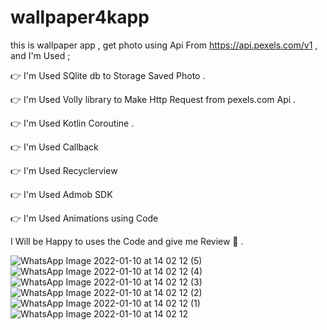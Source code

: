 
# wallpaper4kapp

this is wallpaper app , get photo using Api From https://api.pexels.com/v1 , and I'm Used ; 

👉 I'm Used SQlite db to Storage Saved Photo .

👉 I'm Used Volly library to Make Http Request from pexels.com Api .

👉 I'm Used Kotlin Coroutine . 

👉 I'm Used Callback 

👉 I'm Used Recyclerview

👉 I'm Used Admob SDK 

👉 I'm Used Animations using Code 


I Will be Happy to uses the Code and give me Review 🙏 .



![WhatsApp Image 2022-01-10 at 14 02 12 (5)](https://user-images.githubusercontent.com/78668490/148763026-607babbe-6fca-4973-a315-5118583b4b8e.jpeg)
![WhatsApp Image 2022-01-10 at 14 02 12 (4)](https://user-images.githubusercontent.com/78668490/148763029-6e1de8f6-4c25-4a94-9239-ee2016cb8672.jpeg)
![WhatsApp Image 2022-01-10 at 14 02 12 (3)](https://user-images.githubusercontent.com/78668490/148763032-a2de56e7-3da8-4655-a04e-ea373e12e9cb.jpeg)
![WhatsApp Image 2022-01-10 at 14 02 12 (2)](https://user-images.githubusercontent.com/78668490/148763034-a9bf6b13-48e3-4f64-a153-662b0c373005.jpeg)
![WhatsApp Image 2022-01-10 at 14 02 12 (1)](https://user-images.githubusercontent.com/78668490/148763036-462fb497-786d-438a-a2a8-282106744355.jpeg)
![WhatsApp Image 2022-01-10 at 14 02 12](https://user-images.githubusercontent.com/78668490/148763038-78ffb33c-b395-4b6e-be86-5bb9a7ec6b07.jpeg)
